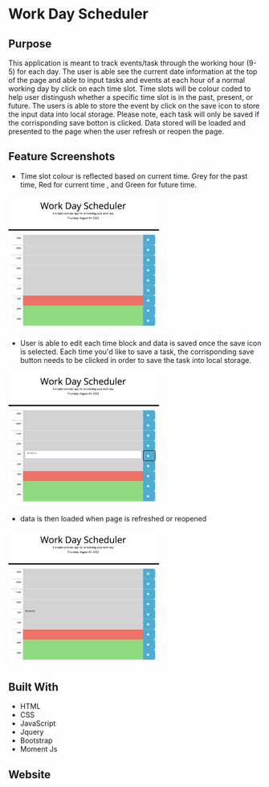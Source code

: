 # Work Day Scheduler

## Purpose
This application is meant to track events/task through the working hour (9-5) for each day. The user is able see the current date information at the top of the page and able to input tasks and events at each hour of a normal working day by click on each time slot. Time slots will be colour coded to help user distingush whether a specific time slot is in the past, present, or future. The users is able to store the event by click on the save icon to store the input data into local storage. Please note, each task will only be saved if the corrisponding save botton is clicked. Data stored will be loaded and presented to the page when the user refresh or reopen the page.

## Feature Screenshots
* Time slot colour is reflected based on current time. Grey for the past time, Red for current time , and Green for future time.
<img src="./assets/img/homepage.png" width ="300">


* User is able to edit each time block and data is saved once the save icon is selected. Each time you'd like to save a task, the corrisponding save button needs to be clicked in order to save the task into local storage. 
<img src="./assets/img/save-data.png" width ="300">

* data is then loaded when page is refreshed or reopened
<img src="./assets/img/data-load.png" width ="300">

## Built With
* HTML
* CSS
* JavaScript
* Jquery
* Bootstrap
* Moment Js

## Website
